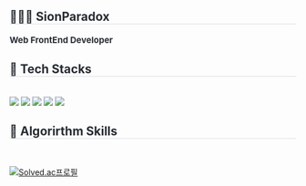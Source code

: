 <div style="text-align: left;"> 
    <h2 style="border-bottom: 1px solid #d8dee4; color: #282d33;">👨🏻‍💻 SionParadox</h2>  
    <div style="font-weight: 700; font-size: 15px; text-align: left; color: #282d33;"> Web FrontEnd Developer </div> 
</div>
<div style="text-align: left;">
    <h2 style="border-bottom: 1px solid #d8dee4; color: #282d33;"> 🚀 Tech Stacks </h2> <br> 
    <div style="margin: ; text-align: left;" "text-align: left;"> 
        <img src="https://img.shields.io/badge/Javascript-F7DF1E?style=for-the-badge&logo=Javascript&logoColor=white">
        <img src="https://img.shields.io/badge/TypeScript-007ACC?style=for-the-badge&logo=typescript&logoColor=white">
        <img src="https://img.shields.io/badge/React-61DAFB?style=for-the-badge&logo=React&logoColor=white">
        <img src="https://img.shields.io/badge/Next.js-000000?style=for-the-badge&logo=Next.js&logoColor=white">
        <img src="https://img.shields.io/badge/Tailwind_CSS-38B2AC?style=for-the-badge&logo=tailwind-css&logoColor=white">
    </div>
</div>
<div style="text-align: left;">
    <h2 style="border-bottom: 1px solid #d8dee4; color: #282d33;"> 📓 Algorirthm Skills </h2> <br> 
</div>

[![Solved.ac프로필](http://mazassumnida.wtf/api/v2/generate_badge?boj=sion9999)](https://solved.ac/sion9999) 

